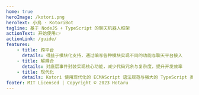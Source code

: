 ```yaml
---
home: true
heroImage: /kotori.png
heroText: 小鳥 · KotoriBot
tagline: 基于 NodeJS + TypeScript 的聊天机器人框架
actionText: 开始使用👉
actionLink: /guide/
features:
    - title: 跨平台
      details: 得益于模块化支持，通过编写各种模块实现不同的功能与聊天平台接入
    - title: 解耦合
      details: 对底层事件封装实现核心功能，减少代码冗余与复杂度，提升开发效率
    - title: 现代化
      details: Kotori 使用现代化的 ECMAScript 语法规范与强大的 TypeScript 类型检查
footer: MIT Licensed | Copyright © 2023 Hotaru
---
```

